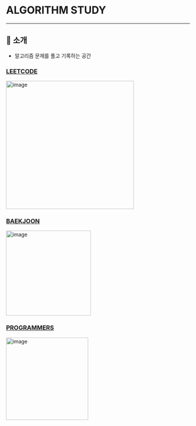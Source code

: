# ALGORITHM STUDY

-----------

## 📜 소개
   - 알고리즘 문제를 풀고 기록하는 공간

### [LEETCODE](https://www.acmicpc.net/)
<img width="350" alt="image" src="https://github.com/user-attachments/assets/150d9241-4f56-48db-8cff-59ac8ecc28cf" />

### [BAEKJOON](https://www.acmicpc.net/user/fivedragons)
<img width="232" alt="image" src="https://github.com/user-attachments/assets/d48bb50f-781c-4a16-9154-741893279a75" />

### [PROGRAMMERS](https://programmers.co.kr/)
<img width="225" alt="image" src="https://github.com/user-attachments/assets/19fa89cf-4e37-4f5e-88eb-1be1a01bb7a7" />
